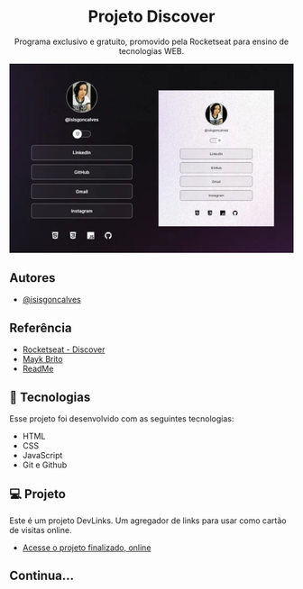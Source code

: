 
<h1 align="center"> Projeto Discover </h1>

<p align="center">
Programa exclusivo e gratuito, promovido pela Rocketseat para ensino de tecnologias WEB.
</p>

<p align="center">
<img src="./assets/bg-github.jpg" alt="">
</p>


## Autores

- [@isisgoncalves](https://www.github.com/isisgoncalves)


## Referência

 - [Rocketseat - Discover](https://www.rocketseat.com.br/discover)
 - [Mayk Brito](https://github.com/maykbrito)
 - [ReadMe](https://readme.so/pt)


## 🚀 Tecnologias

Esse projeto foi desenvolvido com as seguintes tecnologias:

- HTML
- CSS
- JavaScript
- Git e Github

## 💻 Projeto

Este é um projeto DevLinks. Um agregador de links para usar como cartão de visitas online.

- [Acesse o projeto finalizado, online](https://isisgoncalves.github.io/Projeto-Discover/)

## Continua...
